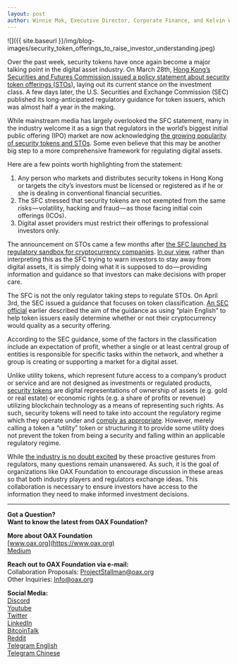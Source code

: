 ```yaml
---
layout: post
author: Winnie Mak, Executive Director, Corporate Finance, and Kelvin Wong, Senior Marketing Advisor, OAX Foundation
---
```


![]({{ site.baseurl }}/img/blog-images/security_token_offerings_to_raise_investor_understanding.jpeg)

Over the past week, security tokens have once again become a major talking point in the digital asset industry. On March 28th, [Hong Kong’s Securities and Futures Commission issued a policy statement about security token offerings (STOs)](https://www.sfc.hk/web/EN/news-and-announcements/policy-statements-and-announcements/statement-on-security-token-offerings.html), laying out its current stance on the investment class. A few days later, the U.S. Securities and Exchange Commission (SEC) published its long-anticipated regulatory guidance for token issuers, which was almost half a year in the making.

While mainstream media has largely overlooked the SFC statement, many in the industry welcome it as a sign that regulators in the world’s biggest initial public offering (IPO) market are now acknowledging [the growing popularity of security tokens and STOs](https://www.scmp.com/tech/blockchain/article/2174684/sto-replacing-ico-new-sexy-cryptocurrency-community). Some even believe that this may be another big step to a more comprehensive framework for regulating digital assets. 

Here are a few points worth highlighting from the statement:
1. Any person who markets and distributes security tokens in Hong Kong or targets the city’s investors must be licensed or registered as if he or she is dealing in conventional financial securities. 
2. The SFC stressed that security tokens are not exempted from the same risks — volatility, hacking and fraud — as those facing initial coin offerings (ICOs). 
3. Digital asset providers must restrict their offerings to professional investors only.

The announcement on STOs came a few months after [the SFC launched its regulatory sandbox for cryptocurrency companies](https://www.sfc.hk/web/EN/sfc-fintech-contact-point/sfc-regulatory-sandbox.html). [In our view](https://medium.com/@OAX_Foundation/oax-regulatory-breakfast-bridging-the-knowledge-gap-in-a-decentralized-ecosystem-3939790c41cf), rather than interpreting this as the SFC trying to warn investors to stay away from digital assets, it is simply doing what it is supposed to do — providing information and guidance so that investors can make decisions with proper care.

The SFC is not the only regulator taking steps to regulate STOs. On April 3rd, the SEC issued a guidance that focuses on token classification. [An SEC official](https://bitcoinnews.network/2019/04/03/the-sec-just-released-its-crypto-token-guidance/) earlier described the aim of the guidance as using “plain English” to help token issuers easily determine whether or not their cryptocurrency would quality as a security offering. 
 
According to the SEC guidance, some of the factors in the classification include an expectation of profit, whether a single or at least central group of entities is responsible for specific tasks within the network, and whether a group is creating or supporting a market for a digital asset.

Unlike utility tokens, which represent future access to a company’s product or service and are not designed as investments or regulated products, [security tokens](https://www.coindesk.com/security-token-offerings-a-way-past-the-secs-incomplete-crypto-guidance) are digital representations of ownership of assets (e.g. gold or real estate) or economic rights (e.g. a share of profits or revenue) utilizing blockchain technology as a means of representing such rights. As such, security tokens will need to take into account the regulatory regime which they operate under and [comply as appropriate](https://cryptolawinsider.com/investing-in-stos/). However, merely calling a token a “utility” token or structuring it to provide some utility does not prevent the token from being a security and falling within an applicable regulatory regime.

While [the industry is no doubt excited](https://finance.yahoo.com/news/security-token-offerings-stos-way-141243766.html) by these proactive gestures from regulators, many questions remain unanswered. As such, it is the goal of organizations like OAX Foundation to encourage discussion in these areas so that both industry players and regulators exchange ideas. This collaboration is necessary to ensure investors have access to the information they need to make informed investment decisions.

---

**Got a Question?**  
**Want to know the latest from OAX Foundation?**  

**More about OAX Foundation**  
[www.oax.org](https://www.oax.org)  
[Medium](https://medium.com/@OAX_Foundation)  

**Reach out to OAX Foundation via e-mail:**  
Collaboration Proposals: [ProjectStallman@oax.org](mailto:ProjectStallman@oax.org)  
Other Inquiries: [Info@oax.org](mailto:Info@oax.org)  

**Social Media:**  
[Discord](https://discordapp.com/invite/ZH5YHkb)  
[Youtube](https://bit.ly/2Bvsk73)  
[Twitter](https://twitter.com/OAX_Foundation)  
[LinkedIn](https://www.linkedin.com/company/oax-foundation/)  
[BitcoinTalk](http://bitcointalk.org/index.php?topic=1943946)  
[Reddit](https://www.reddit.com/r/OpenANX/)  
[Telegram English](https://t.me/openanxteam)  
[Telegram Chinese](https://t.me/oax_cn)  